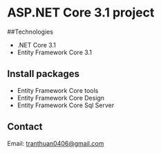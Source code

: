 # ASP.NET Core 3.1 project
##Technologies
- .NET Core 3.1
- Entity Framework Core 3.1
## Install packages
- Entity Framework Core tools
- Entity Framework Core Design
- Entity Framework Core Sql Server
## Contact
Email: tranthuan0406@gmail.com